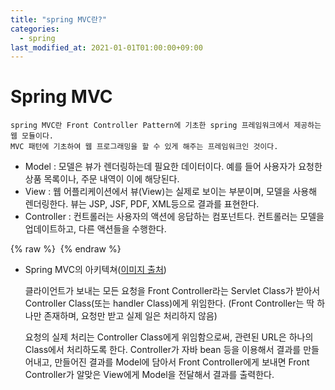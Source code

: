 ```yaml
---
title: "spring MVC란?"
categories: 
  - spring
last_modified_at: 2021-01-01T01:00:00+09:00
---
```


# Spring MVC
    spring MVC란 Front Controller Pattern에 기초한 spring 프레임워크에서 제공하는 웹 모듈이다.
    MVC 패턴에 기초하여 웹 프로그래밍을 할 수 있게 해주는 프레임워크인 것이다. 
    
- Model : 모델은 뷰가 렌더링하는데 필요한 데이터이다. 예를 들어 사용자가 요청한 상품 목록이나, 주문 내역이 이에 해당된다.
- View : 웹 어플리케이션에서 뷰(View)는 실제로 보이는 부분이며, 모델을 사용해 렌더링한다. 뷰는 JSP, JSF, PDF, XML등으로 결과를 표현한다.
- Controller : 컨트롤러는 사용자의 액션에 응답하는 컴포넌트다. 컨트롤러는 모델을 업데이트하고, 다른 액션들을 수행한다.

{% raw %} <img src="https://chohongjae.github.io/assets/img/20210101spring/spring-mvc-model2.png" alt=""> {% endraw %}
- Spring MVC의 아키텍쳐([이미지 출처](https://www.edwith.org/boostcourse-web/lecture/16762))


    클라이언트가 보내는 모든 요청을 Front Controller라는 Servlet Class가 받아서
    Controller Class(또는 handler Class)에게 위임한다. 
    (Front Controller는 딱 하나만 존재하며, 요청만 받고 실제 일은 처리하지 않음)
    
    요청의 실제 처리는 Controller Class에게 위임함으로써, 관련된 URL은 하나의 Class에서 처리하도록 한다.
    Controller가 자바 bean 등을 이용해서 결과를 만들어내고,
    만들어진 결과를 Model에 담아서 Front Controller에게 보내면
    Front Controller가 알맞은 View에게 Model을 전달해서 결과를 출력한다.
